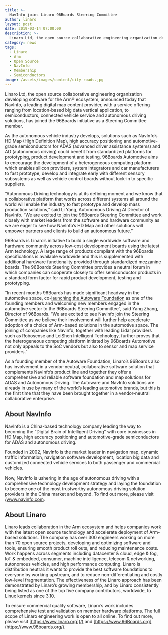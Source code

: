 ```yaml
---
title: >-
  NavInfo joins Linaro 96Boards Steering Committee
author: linaro
layout: post
date: 2019-03-14 07:00:00
description: >-
  Linaro Ltd, the open source collaborative engineering organization developing software for the Arm® ecosystem, announced today that NavInfo, a leading digital map content provider, with a service offering ranging from location-based big data vertical application, to semiconductors, connected vehicle service and autonomous driving solutions, has joined the 96Boards initiative as a Steering Committee member.
category: news
tags:
  - Linaro
  - Arm
  - Open Source
  - NavInfo
  - Membership
  - Semiconductors
image: /assets/images/content/city-roads.jpg
---
```


Linaro Ltd, the open source collaborative engineering organization developing software for the Arm® ecosystem, announced today that NavInfo, a leading digital map content provider, with a service offering ranging from location-based big data vertical application, to semiconductors, connected vehicle service and autonomous driving solutions, has joined the 96Boards initiative as a Steering Committee member.

As the autonomous vehicle industry develops, solutions such as NavInfo’s HD Map (High Definition Map), high accuracy positioning and automotive-grade semiconductors for ADAS (advanced driver assistance systems) and AD (autonomous driving) could benefit from standardized platforms for prototyping, product development and testing. 96Boards Automotive aims to encourage the development of a heterogeneous computing platform which enables silicon providers, system integrators and car manufacturers to fast prototype, develop and integrate early with different sensory subsystems as well as vehicle control boards without lock-in to specific suppliers.

“Autonomous Driving technology is at its defining moment and we know that a collaborative platform that works across different systems all around the world will enable the industry to fast prototype and develop mass production solutions,” said Li Yang, Autonomous Driving AI Director of NavInfo. “We are excited to join the 96Boards Steering Committee and work closely with market leaders from the software and hardware community as we are eager to see how NavInfo’s HD Map and other solutions will empower partners and clients to build an autonomous future.”

96Boards is Linaro’s initiative to build a single worldwide software and hardware community across low-cost development boards using the latest Arm technology. A large range of products compliant with the 96Boards specifications is available worldwide and this is supplemented with additional hardware functionality provided through standardized mezzanine boards. The 96Boards Steering Committee provides a neutral forum in which companies can cooperate closely to offer semiconductor products in a standard form factor for rapid product development, testing and prototyping.

“In recent months 96Boards has made significant headway in the automotive space, co-[launching the Autoware Foundation](/news/industry-leaders-form-autoware-foundation-to-accelerate-collaboration-in-autonomous-driving/) as one of the founding members and welcoming new members engaged in the automotive sector to the 96Boards Steering Committee”, said Yang Zhang, Director of 96Boards. “We are excited to see Navinfo join the Steering Committee as we believe their involvement will further help accelerate adoption of a choice of Arm-based solutions in the automotive space. The joining of companies like Navinfo, together with leading Lidar providers such as Robosense and LeiShen Intelligent Technology, further proves that the heterogeneous computing platform initiated by 96Boards Automotive not only appeals to the SoC vendors but also to sensor and map service providers.”

As a founding member of the Autoware Foundation, Linaro’s 96Boards also has involvement in a vendor-neutral, collaborative software solution that complements NavInfo’s product line and together they offer a comprehensive and reliable software foundation and map solutions for ADAS and Autonomous Driving. The Autoware and NavInfo solutions are already in use by many of the world’s leading automotive brands, but this is the first time that they have been brought together in a vendor-neutral collaborative enterprise.

## About NavInfo

NavInfo is a China-based technology company leading the way to becoming the “Digital Brain of Intelligent Driving” with core businesses in HD Map, high accuracy positioning and automotive-grade semiconductors for ADAS and autonomous driving.

Founded in 2002, NavInfo is the market leader in navigation map, dynamic traffic information, navigation software development, location big data and customized connected vehicle services to both passenger and commercial vehicles.

Now, NavInfo is ushering in the age of autonomous driving with a comprehensive technology development strategy and laying the foundation to become one of the most trustworthy autonomous driving solution providers in the China market and beyond. To find out more, please visit /www.navinfo.com.

## About Linaro

Linaro leads collaboration in the Arm ecosystem and helps companies work with the latest open source technology and accelerate deployment of Arm-based solutions. The company has over 300 engineers working on more than 70 open source projects, developing and optimizing software and tools, ensuring smooth product roll outs, and reducing maintenance costs. Work happens across segments including datacenter & cloud, edge & fog, IoT & embedded, consumer, machine intelligence, telecom & networking, autonomous vehicles, and high performance computing. Linaro is distribution neutral: it wants to provide the best software foundations to everyone by working upstream, and to reduce non-differentiating and costly low-level fragmentation. The effectiveness of the Linaro approach has been demonstrated by Linaro’s growing membership, and by Linaro consistently being listed as one of the top five company contributors, worldwide, to Linux kernels since 3.10.

To ensure commercial quality software, Linaro’s work includes comprehensive test and validation on member hardware platforms. The full scope of Linaro engineering work is open to all online. To find out more, please visit [https://www.linaro.org](/) and [https://www.96Boards.org](https://www.96boards.org/).
